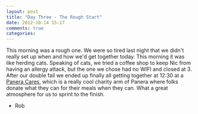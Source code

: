 ```yaml
---
layout: post
title: "Day Three - The Rough Start"
date: 2012-10-14 15:17
comments: true
categories:
---
```


This morning was a rough one.  We were so tired last night that we didn't really set up when and how we'd get together today. This morning it was like herding cats.  Speaking of cats, we tried a coffee shop to keep Nic from having an allergy attack, but the one we chose had no WIFI and closed at 3.  After our double fail we ended up finally all getting together at 12:30 at a [Panera Cares](http://paneracares.org), which is a really cool charity arm of Panera where folks donate what they can for their meals when they can.  What a great atmosphere for us to sprint to the finish.

- Rob
